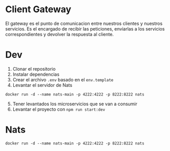 # Client Gateway

El gateway es el punto de comunicacion entre nuestros clientes y nuestros servicios.
Es el encargado de recibir las peticiones, enviarlas a los servicios
correspondientes y devolver la respuesta al cliente.


# Dev

1. Clonar el repositorio
2. Instalar dependencias
3. Crear el archivo `.env` basado en el `env.template`
4. Levantar el servidor de Nats
```
docker run -d --name nats-main -p 4222:4222 -p 8222:8222 nats
```
5. Tener levantados los microservicios que se van a consumir
6. Levantar el proyecto con `npm run start:dev`


# Nats
```
docker run -d --name nats-main -p 4222:4222 -p 8222:8222 nats
```
